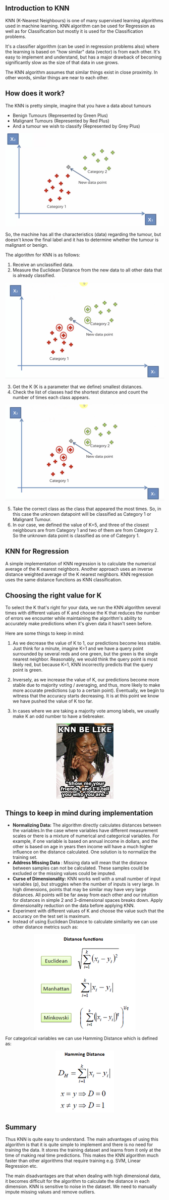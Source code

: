 ## **Introduction to KNN**

KNN (K-Nearest Neighbours) is one of many supervised learning algorithms used in machine learning. KNN algorithm can be used for Regression as well as for Classification but mostly it is used for the Classification problems.

It&#39;s a classifier algorithm (can be used in regression problems also) where the learning is based on &quot;how similar&quot; data (vector) is from each other. It&#39;s easy to implement and understand, but has a major drawback of becoming significantly slow as the size of that data in use grows.

The KNN algorithm assumes that similar things exist in close proximity. In other words, similar things are near to each other.

## **How does it work?**

The KNN is pretty simple, imagine that you have a data about tumours

- Benign Tumours (Represented by Green Plus)
- Malignant Tumours (Represented by Red Plus)
- And a tumour we wish to classify (Represented by Grey Plus)

![image1](images/image1.png)

So, the machine has all the characteristics (data) regarding the tumour, but doesn&#39;t know the final label and it has to determine whether the tumour is malignant or benign.

The algorithm for KNN is as follows:

1. Receive an unclassified data.
2. Measure the Euclidean Distance from the new data to all other data that is already classified.

![image1](images/image2.png)


3. Get the K (K is a parameter that we define) smallest distances.
4. Check the list of classes had the shortest distance and count the number of times each class appears.

![image2](images/image3.png)

5. Take the correct class as the class that appeared the most times. So, in this case the unknown datapoint will be classified as Category 1 or Malignant Tumour.
6. In our case, we defined the value of K=5, and three of the closest neighbours are from Category 1 and two of them are from Category 2. So the unknown data point is classified as one of Category 1.

## **KNN  for Regression**

 A simple implementation of KNN regression is to calculate the numerical average of the K nearest neighbors. Another approach uses an inverse distance weighted average of the K nearest neighbors. KNN regression uses the same distance functions as KNN classification.
 


## **Choosing the right value for K**

To select the K that&#39;s right for your data, we run the KNN algorithm several times with different values of K and choose the K that reduces the number of errors we encounter while maintaining the algorithm&#39;s ability to accurately make predictions when it&#39;s given data it hasn&#39;t seen before.

Here are some things to keep in mind:

1. As we decrease the value of K to 1, our predictions become less stable. Just think for a minute, imagine K=1 and we have a query point surrounded by several reds and one green, but the green is the single nearest neighbor. Reasonably, we would think the query point is most likely red, but because K=1, KNN incorrectly predicts that the query point is green.

1. Inversely, as we increase the value of K, our predictions become more stable due to majority voting / averaging, and thus, more likely to make more accurate predictions (up to a certain point). Eventually, we begin to witness that the accuracy starts decreasing. It is at this point we know we have pushed the value of K too far.

1. In cases where we are taking a majority vote among labels, we usually make K an odd number to have a tiebreaker.

<p>
<p align="center">
  <img src="images/meme.png" />
</p>

## **Things to keep in mind during implementation**

- **Normalizing Data:** The algorithm directly calculates distances between the variables.In the case where variables have different measurement scales or there is a mixture of numerical and categorical variables. For example, if one variable is based on annual income in dollars, and the other is based on age in years then income will have a much higher influence on the distance calculated. One solution is to normalize the training set.
- **Address Missing Data** : Missing data will mean that the distance between samples can not be calculated. These samples could be excluded or the missing values could be imputed.
- **Curse of Dimensionality:** KNN works well with a small number of input variables (p), but struggles when the number of inputs is very large. In high dimensions, points that may be similar may have very large distances. All points will be far away from each other and our intuition for distances in simple 2 and 3-dimensional spaces breaks down. Apply dimensionality reduction on the data before applying KNN.
- Experiment with different values of K and choose the value such that the accuracy on the test set is maximum.
- Instead of using Euclidean Distance to calculate similarity we can use other distance metrics such as:

<p align="center">
  <img src="images/distance.png" />
</p>

For categorical variables we can use Hamming Distance which is defined as:

<p align="center">
  <img src="images/hamming.png" />
</p>


## **Summary**

Thus KNN is quite easy to understand. The main advantages of using this algorithm is that it is quite simple to implement and there is no need for training the data. It stores the training dataset and learns from it only at the time of making real time predictions. This makes the KNN algorithm much faster than other algorithms that require training e.g. SVM, Linear Regression etc.

The main disadvantages are that when dealing with high dimensional data, it becomes difficult for the algorithm to calculate the distance in each dimension. KNN is sensitive to noise in the dataset. We need to manually impute missing values and remove outliers.